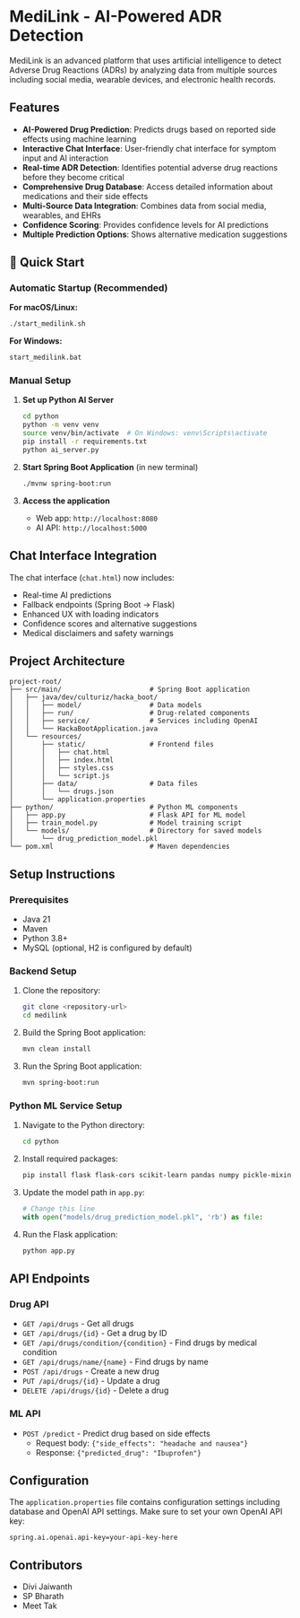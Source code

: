 # MediLink - AI-Powered ADR Detection

MediLink is an advanced platform that uses artificial intelligence to detect Adverse Drug Reactions (ADRs) by analyzing data from multiple sources including social media, wearable devices, and electronic health records.

## Features

- **AI-Powered Drug Prediction**: Predicts drugs based on reported side effects using machine learning
- **Interactive Chat Interface**: User-friendly chat interface for symptom input and AI interaction
- **Real-time ADR Detection**: Identifies potential adverse drug reactions before they become critical
- **Comprehensive Drug Database**: Access detailed information about medications and their side effects
- **Multi-Source Data Integration**: Combines data from social media, wearables, and EHRs
- **Confidence Scoring**: Provides confidence levels for AI predictions
- **Multiple Prediction Options**: Shows alternative medication suggestions

## 🚀 Quick Start

### Automatic Startup (Recommended)

**For macOS/Linux:**
```bash
./start_medilink.sh
```

**For Windows:**
```cmd
start_medilink.bat
```

### Manual Setup

1. **Set up Python AI Server**
   ```bash
   cd python
   python -m venv venv
   source venv/bin/activate  # On Windows: venv\Scripts\activate
   pip install -r requirements.txt
   python ai_server.py
   ```

2. **Start Spring Boot Application** (in new terminal)
   ```bash
   ./mvnw spring-boot:run
   ```

3. **Access the application**
   - Web app: `http://localhost:8080`
   - AI API: `http://localhost:5000`

## Chat Interface Integration

The chat interface (`chat.html`) now includes:
- Real-time AI predictions
- Fallback endpoints (Spring Boot → Flask)
- Enhanced UX with loading indicators
- Confidence scores and alternative suggestions
- Medical disclaimers and safety warnings

## Project Architecture

```
project-root/
├── src/main/                      # Spring Boot application
│   ├── java/dev/culturiz/hacka_boot/
│   │   ├── model/                 # Data models
│   │   ├── run/                   # Drug-related components
│   │   ├── service/               # Services including OpenAI
│   │   └── HackaBootApplication.java
│   └── resources/
│       ├── static/                # Frontend files
│       │   ├── chat.html
│       │   ├── index.html
│       │   ├── styles.css
│       │   └── script.js
│       ├── data/                  # Data files
│       │   └── drugs.json
│       └── application.properties
├── python/                        # Python ML components
│   ├── app.py                     # Flask API for ML model
│   ├── train_model.py             # Model training script
│   └── models/                    # Directory for saved models
│       └── drug_prediction_model.pkl
└── pom.xml                        # Maven dependencies
```

## Setup Instructions

### Prerequisites

- Java 21
- Maven
- Python 3.8+
- MySQL (optional, H2 is configured by default)

### Backend Setup

1. Clone the repository:
   ```bash
   git clone <repository-url>
   cd medilink
   ```

2. Build the Spring Boot application:
   ```bash
   mvn clean install
   ```

3. Run the Spring Boot application:
   ```bash
   mvn spring-boot:run
   ```

### Python ML Service Setup

1. Navigate to the Python directory:
   ```bash
   cd python
   ```

2. Install required packages:
   ```bash
   pip install flask flask-cors scikit-learn pandas numpy pickle-mixin
   ```

3. Update the model path in `app.py`:
   ```python
   # Change this line
   with open("models/drug_prediction_model.pkl", 'rb') as file:
   ```

4. Run the Flask application:
   ```bash
   python app.py
   ```

## API Endpoints

### Drug API

- `GET /api/drugs` - Get all drugs
- `GET /api/drugs/{id}` - Get a drug by ID
- `GET /api/drugs/condition/{condition}` - Find drugs by medical condition
- `GET /api/drugs/name/{name}` - Find drugs by name
- `POST /api/drugs` - Create a new drug
- `PUT /api/drugs/{id}` - Update a drug
- `DELETE /api/drugs/{id}` - Delete a drug

### ML API

- `POST /predict` - Predict drug based on side effects
    - Request body: `{"side_effects": "headache and nausea"}`
    - Response: `{"predicted_drug": "Ibuprofen"}`

## Configuration

The `application.properties` file contains configuration settings including database and OpenAI API settings. Make sure to set your own OpenAI API key:

```properties
spring.ai.openai.api-key=your-api-key-here
```

## Contributors

- Divi Jaiwanth
- SP Bharath
- Meet Tak